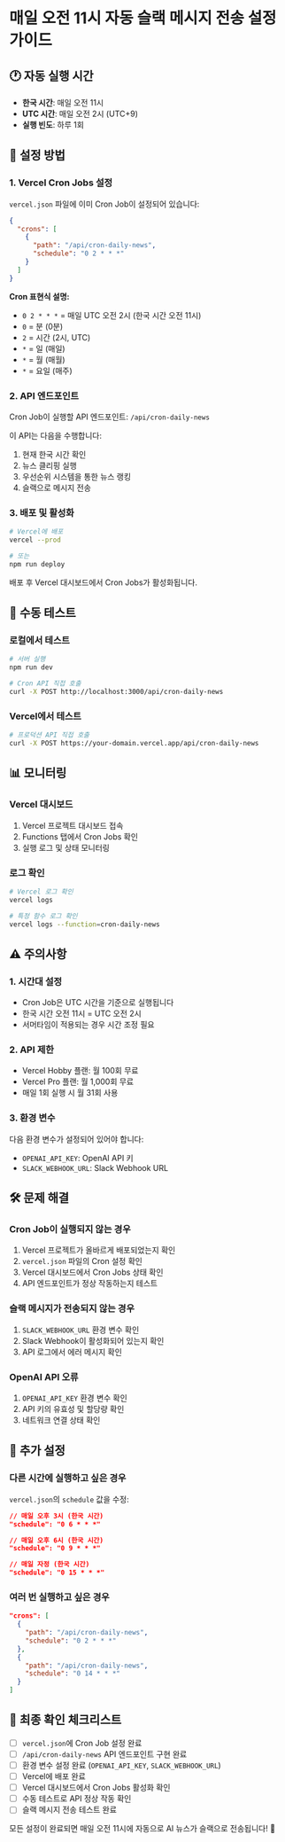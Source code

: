 # 매일 오전 11시 자동 슬랙 메시지 전송 설정 가이드

## 🕐 자동 실행 시간

- **한국 시간**: 매일 오전 11시
- **UTC 시간**: 매일 오전 2시 (UTC+9)
- **실행 빈도**: 하루 1회

## 🚀 설정 방법

### 1. Vercel Cron Jobs 설정

`vercel.json` 파일에 이미 Cron Job이 설정되어 있습니다:

```json
{
  "crons": [
    {
      "path": "/api/cron-daily-news",
      "schedule": "0 2 * * *"
    }
  ]
}
```

**Cron 표현식 설명:**
- `0 2 * * *` = 매일 UTC 오전 2시 (한국 시간 오전 11시)
- `0` = 분 (0분)
- `2` = 시간 (2시, UTC)
- `*` = 일 (매일)
- `*` = 월 (매월)
- `*` = 요일 (매주)

### 2. API 엔드포인트

Cron Job이 실행할 API 엔드포인트: `/api/cron-daily-news`

이 API는 다음을 수행합니다:
1. 현재 한국 시간 확인
2. 뉴스 클리핑 실행
3. 우선순위 시스템을 통한 뉴스 랭킹
4. 슬랙으로 메시지 전송

### 3. 배포 및 활성화

```bash
# Vercel에 배포
vercel --prod

# 또는
npm run deploy
```

배포 후 Vercel 대시보드에서 Cron Jobs가 활성화됩니다.

## 🔧 수동 테스트

### 로컬에서 테스트
```bash
# 서버 실행
npm run dev

# Cron API 직접 호출
curl -X POST http://localhost:3000/api/cron-daily-news
```

### Vercel에서 테스트
```bash
# 프로덕션 API 직접 호출
curl -X POST https://your-domain.vercel.app/api/cron-daily-news
```

## 📊 모니터링

### Vercel 대시보드
1. Vercel 프로젝트 대시보드 접속
2. Functions 탭에서 Cron Jobs 확인
3. 실행 로그 및 상태 모니터링

### 로그 확인
```bash
# Vercel 로그 확인
vercel logs

# 특정 함수 로그 확인
vercel logs --function=cron-daily-news
```

## ⚠️ 주의사항

### 1. 시간대 설정
- Cron Job은 UTC 시간을 기준으로 실행됩니다
- 한국 시간 오전 11시 = UTC 오전 2시
- 서머타임이 적용되는 경우 시간 조정 필요

### 2. API 제한
- Vercel Hobby 플랜: 월 100회 무료
- Vercel Pro 플랜: 월 1,000회 무료
- 매일 1회 실행 시 월 31회 사용

### 3. 환경 변수
다음 환경 변수가 설정되어 있어야 합니다:
- `OPENAI_API_KEY`: OpenAI API 키
- `SLACK_WEBHOOK_URL`: Slack Webhook URL

## 🛠️ 문제 해결

### Cron Job이 실행되지 않는 경우
1. Vercel 프로젝트가 올바르게 배포되었는지 확인
2. `vercel.json` 파일의 Cron 설정 확인
3. Vercel 대시보드에서 Cron Jobs 상태 확인
4. API 엔드포인트가 정상 작동하는지 테스트

### 슬랙 메시지가 전송되지 않는 경우
1. `SLACK_WEBHOOK_URL` 환경 변수 확인
2. Slack Webhook이 활성화되어 있는지 확인
3. API 로그에서 에러 메시지 확인

### OpenAI API 오류
1. `OPENAI_API_KEY` 환경 변수 확인
2. API 키의 유효성 및 할당량 확인
3. 네트워크 연결 상태 확인

## 📝 추가 설정

### 다른 시간에 실행하고 싶은 경우
`vercel.json`의 `schedule` 값을 수정:

```json
// 매일 오후 3시 (한국 시간)
"schedule": "0 6 * * *"

// 매일 오후 6시 (한국 시간)
"schedule": "0 9 * * *"

// 매일 자정 (한국 시간)
"schedule": "0 15 * * *"
```

### 여러 번 실행하고 싶은 경우
```json
"crons": [
  {
    "path": "/api/cron-daily-news",
    "schedule": "0 2 * * *"
  },
  {
    "path": "/api/cron-daily-news",
    "schedule": "0 14 * * *"
  }
]
```

## 🎯 최종 확인 체크리스트

- [ ] `vercel.json`에 Cron Job 설정 완료
- [ ] `/api/cron-daily-news` API 엔드포인트 구현 완료
- [ ] 환경 변수 설정 완료 (`OPENAI_API_KEY`, `SLACK_WEBHOOK_URL`)
- [ ] Vercel에 배포 완료
- [ ] Vercel 대시보드에서 Cron Jobs 활성화 확인
- [ ] 수동 테스트로 API 정상 작동 확인
- [ ] 슬랙 메시지 전송 테스트 완료

모든 설정이 완료되면 매일 오전 11시에 자동으로 AI 뉴스가 슬랙으로 전송됩니다! 🎉 